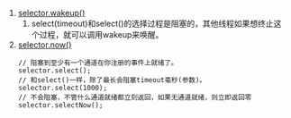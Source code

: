 1. [selector.wakeup()](https://goldendoc.iteye.com/blog/1152079)
    1. select(timeout)和select()的选择过程是阻塞的，其他线程如果想终止这个过程，就可以调用wakeup来唤醒。
1. [selector.now()](https://www.hifreud.com/2017/04/18/java-nio-05-selector/)
    ```
    // 阻塞到至少有一个通道在你注册的事件上就绪了。
    selector.select();
    // 和select()一样，除了最长会阻塞timeout毫秒(参数)。
    selector.select(1000);
    // 不会阻塞，不管什么通道就绪都立刻返回，如果无通道就绪，则立即返回零
    selector.selectNow();
    ```
